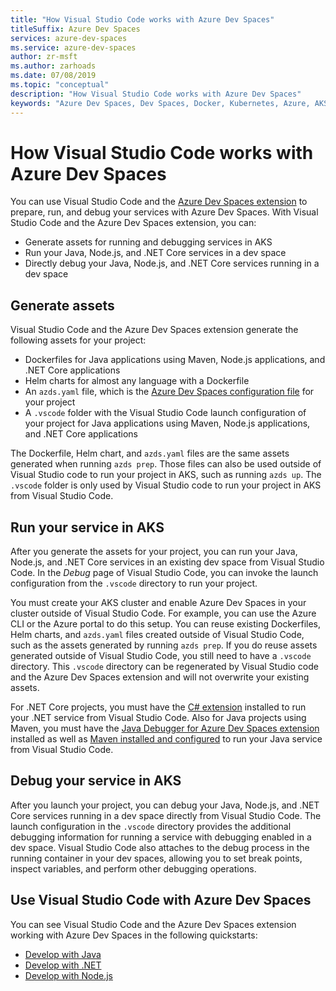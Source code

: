 ```yaml
---
title: "How Visual Studio Code works with Azure Dev Spaces"
titleSuffix: Azure Dev Spaces
services: azure-dev-spaces
ms.service: azure-dev-spaces
author: zr-msft
ms.author: zarhoads
ms.date: 07/08/2019
ms.topic: "conceptual"
description: "How Visual Studio Code works with Azure Dev Spaces"
keywords: "Azure Dev Spaces, Dev Spaces, Docker, Kubernetes, Azure, AKS, Azure Kubernetes Service, containers"
---
```


# How Visual Studio Code works with Azure Dev Spaces

You can use Visual Studio Code and the [Azure Dev Spaces extension][azds-extension] to prepare, run, and debug your services with Azure Dev Spaces. With Visual Studio Code and the Azure Dev Spaces extension, you can:

* Generate assets for running and debugging services in AKS
* Run your Java, Node.js, and .NET Core services in a dev space
* Directly debug your Java, Node.js, and .NET Core services running in a dev space

## Generate assets

Visual Studio Code and the Azure Dev Spaces extension generate the following assets for your project:

* Dockerfiles for Java applications using Maven, Node.js applications, and .NET Core applications
* Helm charts for almost any language with a Dockerfile
* An `azds.yaml` file, which is the [Azure Dev Spaces configuration file][azds-yaml] for your project
* A `.vscode` folder with the Visual Studio  Code launch configuration of your project for Java applications using Maven, Node.js applications, and .NET Core applications

The Dockerfile, Helm chart, and `azds.yaml` files are the same assets generated when running `azds prep`. Those files can also be used outside of Visual Studio code to run your project in AKS, such as running `azds up`. The `.vscode` folder is only used by Visual Studio code to run your project in AKS from Visual Studio Code.

## Run your service in AKS

After you generate the assets for your project, you can run your Java, Node.js, and .NET Core services in an existing dev space from Visual Studio Code. In the *Debug* page of Visual Studio Code, you can invoke the launch configuration from the `.vscode` directory to run your project.

You must create your AKS cluster and enable Azure Dev Spaces in your cluster outside of Visual Studio Code. For example, you can use the Azure CLI or the Azure portal to do this setup. You can reuse existing Dockerfiles, Helm charts, and `azds.yaml` files created outside of Visual Studio Code, such as the assets generated by running `azds prep`. If you do reuse assets generated outside of Visual Studio Code, you still need to have a `.vscode` directory. This `.vscode` directory can be regenerated by Visual Studio code and the Azure Dev Spaces extension and will not overwrite your existing assets.

For .NET Core projects, you must have the [C# extension][csharp-extension] installed to run your .NET service from Visual Studio Code. Also for Java projects using Maven, you must have the [Java Debugger for Azure Dev Spaces extension][java-extension] installed as well as [Maven installed and configured][maven] to run your Java service from Visual Studio Code.

## Debug your service in AKS

After you launch your project, you can debug your Java, Node.js, and .NET Core services running in a dev space directly from Visual Studio Code. The launch configuration in the `.vscode` directory provides the additional debugging information for running a service with debugging enabled in a dev space. Visual Studio Code also attaches to the debug process in the running container in your dev spaces, allowing you to set break points, inspect variables, and perform other debugging operations.


## Use Visual Studio Code with Azure Dev Spaces

You can see Visual Studio Code and the Azure Dev Spaces extension working with Azure Dev Spaces in the following quickstarts:

* [Develop with Java][quickstart-java]
* [Develop with .NET][quickstart-netcore]
* [Develop with Node.js][quickstart-node]

[azds-extension]: https://marketplace.visualstudio.com/items?itemName=azuredevspaces.azds
[azds-yaml]: how-dev-spaces-works.md#prepare-your-code
[csharp-extension]: https://marketplace.visualstudio.com/items?itemName=ms-vscode.csharp
[java-extension]: https://marketplace.visualstudio.com/items?itemName=vscjava.vscode-java-debugger-azds
[maven]: https://maven.apache.org
[quickstart-java]: quickstart-java.md
[quickstart-netcore]: quickstart-netcore.md
[quickstart-node]: quickstart-nodejs.md
